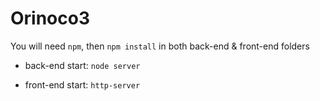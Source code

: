 # Orinoco3

You will need `npm`, then 
`npm install` in both back-end & front-end folders

- back-end start:
`node server`

- front-end start:
`http-server`
